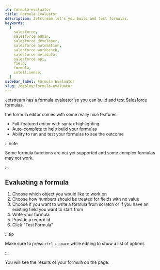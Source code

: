 ```yaml
---
id: formula-evaluator
title: Formula Evaluator
description: Jetstream let's you build and test formulas.
keywords:
  [
    salesforce,
    salesforce admin,
    salesforce developer,
    salesforce automation,
    salesforce workbench,
    salesforce metadata,
    salesforce api,
    field,
    formula,
    intellisense,
  ]
sidebar_label: Formula Evaluator
slug: /deploy/formula-evaluator
---
```


Jetstream has a formula evaluator so you can build and test Salesforce formulas.

the formula editor comes with some really nice features:

- Full-featured editor with syntax highlighting
- Auto-complete to help build your formulas
- Ability to run and test your formulas to see the outcome

:::note

Some formula functions are not yet supported and some complex formulas may not work.

:::

## Evaluating a formula

1. Choose which object you would like to work on
2. Choose how numbers should be treated for fields with no value
3. Choose if you want to write a formula from scratch or if you have an existing field you want to start from
4. Write your formula
5. Provide a record id
6. Click "Test Formula"

:::tip

Make sure to press `ctrl` + `space` while editing to show a list of options

:::

You will see the results of your formula on the page.
